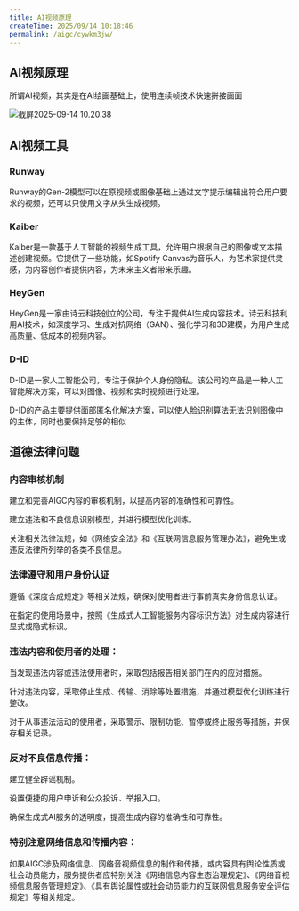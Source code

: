 ```yaml
---
title: AI视频原理
createTime: 2025/09/14 10:18:46
permalink: /aigc/cywkm3jw/
---
```


## AI视频原理

所谓AI视频，其实是在AI绘画基础上，使用连续帧技术快速拼接画面

![截屏2025-09-14 10.20.38](https://file.iglooblog.top/aigc/20250914103147003.png)

## AI视频工具

### Runway

Runway的Gen-2模型可以在原视频或图像基础上通过文字提示编辑出符合用户要求的视频，还可以只使用文字从头生成视频。

### Kaiber

Kaiber是一款基于人工智能的视频生成工具，允许用户根据自己的图像或文本描述创建视频。它提供了一些功能，如Spotify Canvas为音乐人，为艺术家提供灵感，为内容创作者提供内容，为未来主义者带来乐趣。

### HeyGen

HeyGen是一家由诗云科技创立的公司，专注于提供AI生成内容技术。诗云科技利用AI技术，如深度学习、生成对抗网络（GAN）、强化学习和3D建模，为用户生成高质量、低成本的视频内容。

### D-ID

D-ID是一家人工智能公司，专注于保护个人身份隐私。该公司的产品是一种人工智能解决方案，可以对图像、视频和实时视频进行处理。

D-ID的产品主要提供面部匿名化解决方案，可以使人脸识别算法无法识别图像中的主体，同时也要保持足够的相似

## 道德法律问题

### 内容审核机制

建立和完善AIGC内容的审核机制，以提高内容的准确性和可靠性。

建立违法和不良信息识别模型，并进行模型优化训练。

关注相关法律法规，如《网络安全法》和《互联网信息服务管理办法》，避免生成违反法律所列举的各类不良信息。

### 法律遵守和用户身份认证

遵循《深度合成规定》等相关法规，确保对使用者进行事前真实身份信息认证。

在指定的使用场景中，按照《生成式人工智能服务内容标识方法》对生成内容进行显式或隐式标识。

### 违法内容和使用者的处理：

当发现违法内容或违法使用者时，采取包括报告相关部门在内的应对措施。

针对违法内容，采取停止生成、传输、消除等处置措施，并通过模型优化训练进行整改。

对于从事违法活动的使用者，采取警示、限制功能、暂停或终止服务等措施，并保存相关记录。

### 反对不良信息传播：

建立健全辟谣机制。

设置便捷的用户申诉和公众投诉、举报入口。

确保生成式AI服务的透明度，提高生成内容的准确性和可靠性。

### 特别注意网络信息和传播内容：

如果AIGC涉及网络信息、网络音视频信息的制作和传播，或内容具有舆论性质或社会动员能力，服务提供者应特别关注《网络信息内容生态治理规定》、《网络音视频信息服务管理规定》、《具有舆论属性或社会动员能力的互联网信息服务安全评估规定》等相关规定。
